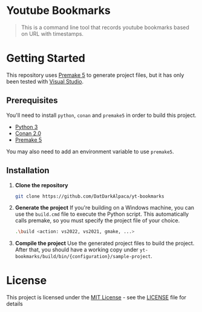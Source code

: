 # Youtube Bookmarks

> This is a command line tool that records youtube bookmarks based on URL with timestamps.

# Getting Started

This repository uses [Premake 5](https://github.com/premake/premake-core/releases) to generate project files, but it has only been tested with [Visual Studio](https://visualstudio.microsoft.com/pt-br/downloads/).

## Prerequisites

You'll need to install `python`, `conan` and `premake5` in order to build this project.

* [Python 3](https://www.python.org/downloads/)
* [Conan 2.0](https://conan.io/downloads)
* [Premake 5](https://github.com/premake/premake-core/releases)

You may also need to add an environment variable to use `premake5`.

## Installation
1. **Clone the repository**
    ```bash
    git clone https://github.com/DatDarkAlpaca/yt-bookmarks
    ```

2. **Generate the project**
    If you're building on a Windows machine, you can use the `build.cmd` file to execute the Python script. 
    This automatically calls premake, so you must specify the project file of your choice.

    ```bash
    .\build <action: vs2022, vs2021, gmake, ...>
    ```

3. **Compile the project**
   Use the generated project files to build the project. 
   After that, you should have a working copy under `yt-bookmarks/build/bin/{configuration}/sample-project`. 

# License

This project is licensed under the [MIT License](https://opensource.org/licenses/MIT) - see the [LICENSE](LICENSE) file for details
